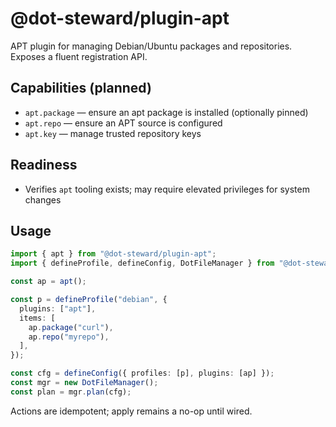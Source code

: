 # @dot-steward/plugin-apt

APT plugin for managing Debian/Ubuntu packages and repositories. Exposes a fluent registration API.

## Capabilities (planned)
- `apt.package` — ensure an apt package is installed (optionally pinned)
- `apt.repo` — ensure an APT source is configured
- `apt.key` — manage trusted repository keys

## Readiness
- Verifies `apt` tooling exists; may require elevated privileges for system changes

## Usage
```ts
import { apt } from "@dot-steward/plugin-apt";
import { defineProfile, defineConfig, DotFileManager } from "@dot-steward/core";

const ap = apt();

const p = defineProfile("debian", {
  plugins: ["apt"],
  items: [
    ap.package("curl"),
    ap.repo("myrepo"),
  ],
});

const cfg = defineConfig({ profiles: [p], plugins: [ap] });
const mgr = new DotFileManager();
const plan = mgr.plan(cfg);
```

Actions are idempotent; apply remains a no-op until wired.
